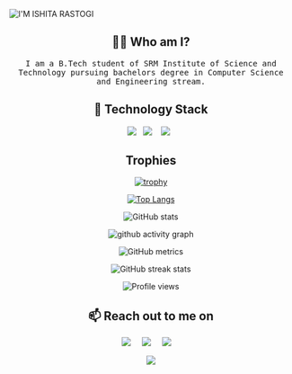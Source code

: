 ![I'M ISHITA RASTOGI](https://www.canva.com&#x2F;design&#x2F;DAEt6UlSqhY&#x2F;view?utm_content=DAEt6UlSqhY&amp;utm_campaign=designshare&amp;utm_medium=embeds&amp;utm_source=link)
<h3 align="center"></h3>

<h2 align="center"> 👨‍💻 Who am I?</h2>
<p align="center">
  <samp>I am a B.Tech student of SRM Institute of Science and Technology pursuing bachelors degree in Computer Science and Engineering stream.
</p>









<h2 align="center"> 🔭 Technology Stack</h2>

<p align="center">
<img src="https://img.shields.io/badge/git%20-%231572B6.svg?&style=for-the-badge&logo=git&logoColor=white" />&nbsp;&nbsp;
<img src="https://img.shields.io/badge/html5%20-%2343853D.svg?&style=for-the-badge&logo=html5&logoColor=white" />&nbsp;&nbsp;&nbsp;
<img src="https://img.shields.io/badge/c++%20-%2343853D.svg?&style=for-the-badge&logo=c++&logoColor=white"/>&nbsp;&nbsp;
 </p>

<h2 align="center">Trophies</h2>
<div align="center">
    
[![trophy](https://github-profile-trophy.vercel.app/?username=ryo-ma&row=1)](https://github.com/ryo-ma/github-profile-trophy)

</div>
<div align="center">
    
[![Top Langs](https://github-readme-stats.vercel.app/api/top-langs/?username=Ishita4646)](https://github.com/anuraghazra/github-readme-stats)
    </div> 
    
<div align="center">
    
![GitHub stats](https://github-readme-stats.vercel.app/api?username=Ishita4646&show_icons=true)  
<div>
    
 <div align="center">
     
     
![github activity graph](https://activity-graph.herokuapp.com/graph?username=Ishita4646&theme=dracula&layout=compact&title_color=FF69B4&hide_border=true&area=true)
</div>
    
<div align="center">
    
![GitHub metrics](https://metrics.lecoq.io/Ishita4646)  
</div>
    
<div align="center">
    
![GitHub streak stats](https://github-readme-streak-stats.herokuapp.com/?user=Ishita4646)  
</div>
    
<div align="center">
        
![Profile views](https://gpvc.arturio.dev/Ishita4646)  
 </div>


<h2 align="center">📫 Reach out to me on</h2>
  
<p align="center">
  <a target="_blank"href="https://www.linkedin.com/in/ishita-rastogi-5ba3691b3/"><img src="https://img.shields.io/badge/linkedin-%230077B5.svg?&style=for-the-badge&logo=linkedin&logoColor=white" /></a>&nbsp;&nbsp;&nbsp;&nbsp;
  <a target="_blank"href="https://twitter.com/IshitaR23296252"><img src="https://img.shields.io/badge/twitter-%231DA1F2.svg?&style=for-the-badge&logo=twitter&logoColor=white" /></a>&nbsp;&nbsp;&nbsp;&nbsp;
  <a href="mailto:ishita.rastogi0406@gmail.com"><img src="https://img.shields.io/badge/gmail-%23D14836.svg?&style=for-the-badge&logo=gmail&logoColor=white" /></a>&nbsp;&nbsp;&nbsp;&nbsp;
</p>

<p align="center">
    <a href="https://github.com/Ishita4646"><img src="forkit.gif "/></a> 
</p>
<!--
*Ishita4646/Ishita4646* is a ✨ special ✨ repository because its `README.md` (this file) appears on your GitHub profile.

Here are some ideas to get you started:

- 🔭 I’m currently working on ...
- 🌱 I’m currently learning ...
- 👯 I’m looking to collaborate on ...
- 🤔 I’m looking for help with ...
- 💬 Ask me about ...
- 📫 How to reach me: ...
- 😄 Pronouns: ...
- ⚡ Fun fact: ...
-->
